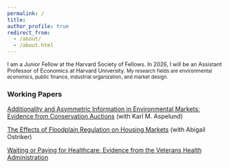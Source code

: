 ```yaml
---
permalink: /
title: 
author_profile: true
redirect_from: 
  - /about/
  - /about.html
---
```


<span style="font-size:0.9em;">
I am a Junior Fellow at the Harvard Society of Fellows. In 2026, I will be an Assistant Professor of Economics at Harvard University.


<span style="font-size:0.9em;">
My research fields are environmental economics, public finance, industrial organization, and market design.</span>
</span>

### Working Papers
[Additionality and Asymmetric Information in Environmental Markets: Evidence from Conservation Auctions](https://annarusso.github.io/papers/aspelund_russo_crp.pdf) (with Karl M. Aspelund)


[The Effects of Floodplain Regulation on Housing Markets](https://ostriker.github.io/papers/Ostriker-Russo_floodplain-regulations.pdf) (with Abigail Ostriker)


[Waiting or Paying for Healthcare: Evidence from the Veterans Health Administration](https://annarusso.github.io/papers/russo_wait.pdf)


